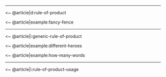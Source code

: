 
---

<~ @article|d:rule-of-product

<~ @article|example:fancy-fence

---

<~ @article|i:generic-rule-of-product

<~ @article|example:different-heroes

<~ @article|example:how-many-words

---

<~ @article|i:rule-of-product-usage